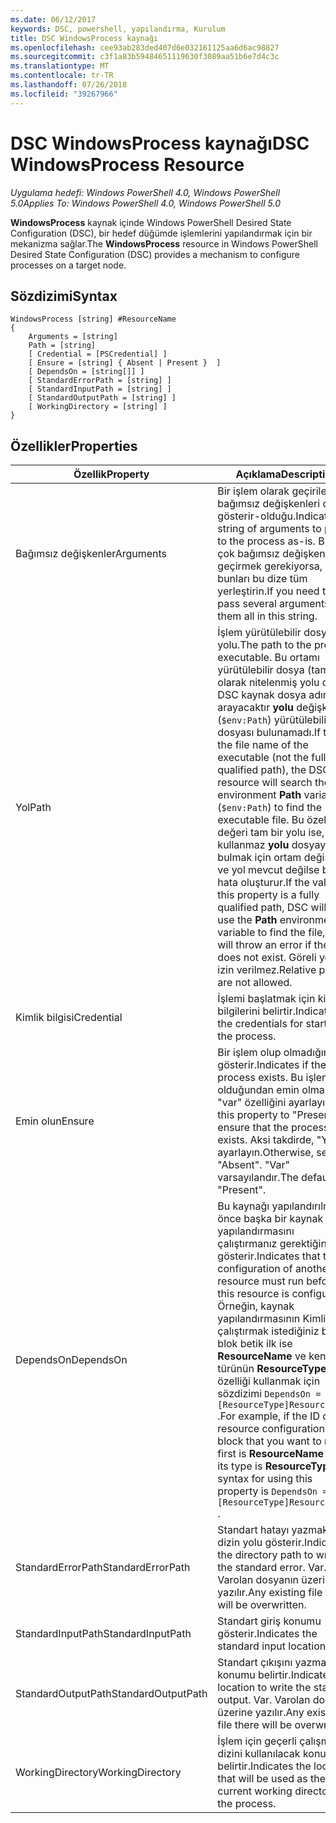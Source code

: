 ```yaml
---
ms.date: 06/12/2017
keywords: DSC, powershell, yapılandırma, Kurulum
title: DSC WindowsProcess kaynağı
ms.openlocfilehash: cee93ab283ded407d6e032161125aa6d6ac98827
ms.sourcegitcommit: c3f1a83b59484651119630f3089aa51b6e7d4c3c
ms.translationtype: MT
ms.contentlocale: tr-TR
ms.lasthandoff: 07/26/2018
ms.locfileid: "39267966"
---
```

# <a name="dsc-windowsprocess-resource"></a><span data-ttu-id="07714-103">DSC WindowsProcess kaynağı</span><span class="sxs-lookup"><span data-stu-id="07714-103">DSC WindowsProcess Resource</span></span>

<span data-ttu-id="07714-104">_Uygulama hedefi: Windows PowerShell 4.0, Windows PowerShell 5.0_</span><span class="sxs-lookup"><span data-stu-id="07714-104">_Applies To: Windows PowerShell 4.0, Windows PowerShell 5.0_</span></span>

<span data-ttu-id="07714-105">**WindowsProcess** kaynak içinde Windows PowerShell Desired State Configuration (DSC), bir hedef düğümde işlemlerini yapılandırmak için bir mekanizma sağlar.</span><span class="sxs-lookup"><span data-stu-id="07714-105">The **WindowsProcess** resource in Windows PowerShell Desired State Configuration (DSC) provides a mechanism to configure processes on a target node.</span></span>

## <a name="syntax"></a><span data-ttu-id="07714-106">Sözdizimi</span><span class="sxs-lookup"><span data-stu-id="07714-106">Syntax</span></span>

```
WindowsProcess [string] #ResourceName
{
    Arguments = [string]
    Path = [string]
    [ Credential = [PSCredential] ]
    [ Ensure = [string] { Absent | Present }  ]
    [ DependsOn = [string[]] ]
    [ StandardErrorPath = [string] ]
    [ StandardInputPath = [string] ]
    [ StandardOutputPath = [string] ]
    [ WorkingDirectory = [string] ]
}
```

## <a name="properties"></a><span data-ttu-id="07714-107">Özellikler</span><span class="sxs-lookup"><span data-stu-id="07714-107">Properties</span></span>

| <span data-ttu-id="07714-108">Özellik</span><span class="sxs-lookup"><span data-stu-id="07714-108">Property</span></span> | <span data-ttu-id="07714-109">Açıklama</span><span class="sxs-lookup"><span data-stu-id="07714-109">Description</span></span> |
| --- | --- |
| <span data-ttu-id="07714-110">Bağımsız değişkenler</span><span class="sxs-lookup"><span data-stu-id="07714-110">Arguments</span></span>| <span data-ttu-id="07714-111">Bir işlem olarak geçirilecek bağımsız değişkenleri dizisini gösterir-olduğu.</span><span class="sxs-lookup"><span data-stu-id="07714-111">Indicates a string of arguments to pass to the process as-is.</span></span> <span data-ttu-id="07714-112">Birden çok bağımsız değişkenleri geçirmek gerekiyorsa, bunları bu dize tüm yerleştirin.</span><span class="sxs-lookup"><span data-stu-id="07714-112">If you need to pass several arguments, put them all in this string.</span></span>|
| <span data-ttu-id="07714-113">Yol</span><span class="sxs-lookup"><span data-stu-id="07714-113">Path</span></span>| <span data-ttu-id="07714-114">İşlem yürütülebilir dosyası yolu.</span><span class="sxs-lookup"><span data-stu-id="07714-114">The path to the process executable.</span></span> <span data-ttu-id="07714-115">Bu ortamı yürütülebilir dosya (tam olarak nitelenmiş yolu değil) DSC kaynak dosya adını arayacaktır **yolu** değişkeni (`$env:Path`) yürütülebilir dosyası bulunamadı.</span><span class="sxs-lookup"><span data-stu-id="07714-115">If this the file name of the executable (not the fully qualified path), the DSC resource will search the environment **Path** variable (`$env:Path`) to find the executable file.</span></span> <span data-ttu-id="07714-116">Bu özelliğin değeri tam bir yolu ise, DSC kullanmaz **yolu** dosyayı bulmak için ortam değişkeni ve yol mevcut değilse bir hata oluşturur.</span><span class="sxs-lookup"><span data-stu-id="07714-116">If the value of this property is a fully qualified path, DSC will not use the **Path** environment variable to find the file, and will throw an error if the path does not exist.</span></span> <span data-ttu-id="07714-117">Göreli yollar izin verilmez.</span><span class="sxs-lookup"><span data-stu-id="07714-117">Relative paths are not allowed.</span></span>|
| <span data-ttu-id="07714-118">Kimlik bilgisi</span><span class="sxs-lookup"><span data-stu-id="07714-118">Credential</span></span>| <span data-ttu-id="07714-119">İşlemi başlatmak için kimlik bilgilerini belirtir.</span><span class="sxs-lookup"><span data-stu-id="07714-119">Indicates the credentials for starting the process.</span></span>|
| <span data-ttu-id="07714-120">Emin olun</span><span class="sxs-lookup"><span data-stu-id="07714-120">Ensure</span></span>| <span data-ttu-id="07714-121">Bir işlem olup olmadığını gösterir.</span><span class="sxs-lookup"><span data-stu-id="07714-121">Indicates if the process exists.</span></span> <span data-ttu-id="07714-122">Bu işlem var olduğundan emin olmak için "var" özelliğini ayarlayın.</span><span class="sxs-lookup"><span data-stu-id="07714-122">Set this property to "Present" to ensure that the process exists.</span></span> <span data-ttu-id="07714-123">Aksi takdirde, "Yok" ayarlayın.</span><span class="sxs-lookup"><span data-stu-id="07714-123">Otherwise, set it to "Absent".</span></span> <span data-ttu-id="07714-124">"Var" varsayılandır.</span><span class="sxs-lookup"><span data-stu-id="07714-124">The default is "Present".</span></span>|
| <span data-ttu-id="07714-125">DependsOn</span><span class="sxs-lookup"><span data-stu-id="07714-125">DependsOn</span></span> | <span data-ttu-id="07714-126">Bu kaynağı yapılandırılmadan önce başka bir kaynak yapılandırmasını çalıştırmanız gerektiğini gösterir.</span><span class="sxs-lookup"><span data-stu-id="07714-126">Indicates that the configuration of another resource must run before this resource is configured.</span></span> <span data-ttu-id="07714-127">Örneğin, kaynak yapılandırmasının Kimliğini çalıştırmak istediğiniz bir blok betik ilk ise **ResourceName** ve kendi türünün **ResourceType**, bu özelliği kullanmak için sözdizimi `DependsOn = "[ResourceType]ResourceName"` .</span><span class="sxs-lookup"><span data-stu-id="07714-127">For example, if the ID of the resource configuration script block that you want to run first is **ResourceName** and its type is **ResourceType**, the syntax for using this property is `DependsOn = "[ResourceType]ResourceName"` .</span></span>|
| <span data-ttu-id="07714-128">StandardErrorPath</span><span class="sxs-lookup"><span data-stu-id="07714-128">StandardErrorPath</span></span>| <span data-ttu-id="07714-129">Standart hatayı yazmak için dizin yolu gösterir.</span><span class="sxs-lookup"><span data-stu-id="07714-129">Indicates the directory path to write the standard error.</span></span> <span data-ttu-id="07714-130">Var. Varolan dosyanın üzerine yazılır.</span><span class="sxs-lookup"><span data-stu-id="07714-130">Any existing file there will be overwritten.</span></span>|
| <span data-ttu-id="07714-131">StandardInputPath</span><span class="sxs-lookup"><span data-stu-id="07714-131">StandardInputPath</span></span>| <span data-ttu-id="07714-132">Standart giriş konumu gösterir.</span><span class="sxs-lookup"><span data-stu-id="07714-132">Indicates the standard input location.</span></span>|
| <span data-ttu-id="07714-133">StandardOutputPath</span><span class="sxs-lookup"><span data-stu-id="07714-133">StandardOutputPath</span></span>| <span data-ttu-id="07714-134">Standart çıkışını yazmak için konumu belirtir.</span><span class="sxs-lookup"><span data-stu-id="07714-134">Indicates the location to write the standard output.</span></span> <span data-ttu-id="07714-135">Var. Varolan dosyanın üzerine yazılır.</span><span class="sxs-lookup"><span data-stu-id="07714-135">Any existing file there will be overwritten.</span></span>|
| <span data-ttu-id="07714-136">WorkingDirectory</span><span class="sxs-lookup"><span data-stu-id="07714-136">WorkingDirectory</span></span>| <span data-ttu-id="07714-137">İşlem için geçerli çalışma dizini kullanılacak konumu belirtir.</span><span class="sxs-lookup"><span data-stu-id="07714-137">Indicates the location that will be used as the current working directory for the process.</span></span>|